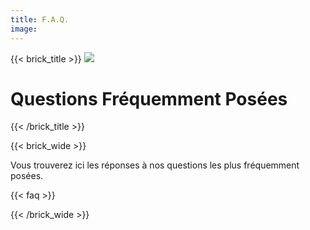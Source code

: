 ```yaml
---
title: F.A.Q.
image:
--- 
```

{{< brick_title >}}
![](/uploads/photos/bricks.png)

# Questions Fréquemment Posées

{{< /brick_title >}}

{{< brick_wide >}}

Vous trouverez ici les réponses à nos questions les plus fréquemment posées.


{{< faq >}}

{{< /brick_wide >}}
